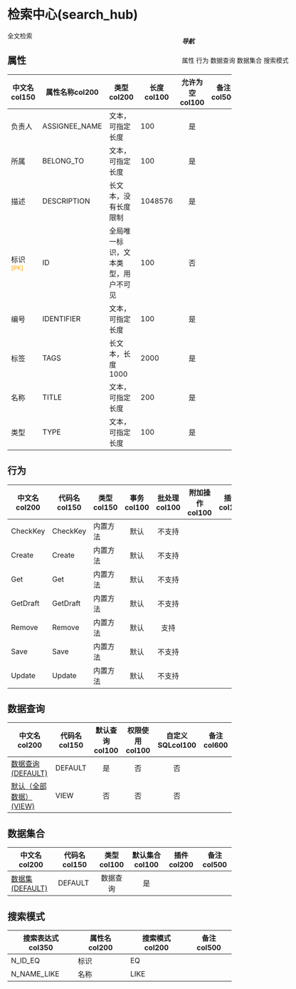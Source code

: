 # 检索中心(search_hub)  <!-- {docsify-ignore-all} -->


全文检索


## 属性
|    中文名col150 | 属性名称col200           | 类型col200     | 长度col100    |允许为空col100    |  备注col500  |
| --------   |------------| -----  | -----  | :----: | -------- |
|负责人|ASSIGNEE_NAME|文本，可指定长度|100|是||
|所属|BELONG_TO|文本，可指定长度|100|是||
|描述|DESCRIPTION|长文本，没有长度限制|1048576|是||
|标识<sup class="footnote-symbol"><font color=orange>[PK]</font></sup>|ID|全局唯一标识，文本类型，用户不可见|100|否||
|编号|IDENTIFIER|文本，可指定长度|100|是||
|标签|TAGS|长文本，长度1000|2000|是||
|名称|TITLE|文本，可指定长度|200|是||
|类型|TYPE|文本，可指定长度|100|是||


## 行为
| 中文名col200    | 代码名col150    | 类型col150    | 事务col100   | 批处理col100   | 附加操作col100  | 插件col150    |  备注col300  |
| -------- |---------- |----------- |:----:|:----:|---------| ----- | ----- |
|CheckKey|CheckKey|内置方法|默认|不支持||||
|Create|Create|内置方法|默认|不支持||||
|Get|Get|内置方法|默认|不支持||||
|GetDraft|GetDraft|内置方法|默认|不支持||||
|Remove|Remove|内置方法|默认|支持||||
|Save|Save|内置方法|默认|不支持||||
|Update|Update|内置方法|默认|不支持||||

## 数据查询
| 中文名col200    | 代码名col150    | 默认查询col100 | 权限使用col100 | 自定义SQLcol100 |  备注col600|
| --------  | --------   | :----:  |:----:  | :----:  |----- |
|[数据查询(DEFAULT)](module/FTR/search_hub/query/Default)|DEFAULT|是|否 |否 ||
|[默认（全部数据）(VIEW)](module/FTR/search_hub/query/View)|VIEW|否|否 |否 ||

## 数据集合
| 中文名col200  | 代码名col150  | 类型col100 | 默认集合col100 |   插件col200|   备注col500|
| --------  | --------   | :----:   | :----:   | ----- |----- |
|[数据集(DEFAULT)](module/FTR/search_hub/dataset/Default)|DEFAULT|数据查询|是|||

## 搜索模式
|   搜索表达式col350   |    属性名col200    |    搜索模式col200        |备注col500  |
| -------- |------------|------------|------|
|N_ID_EQ|标识|EQ||
|N_NAME_LIKE|名称|LIKE||

<div style="display: block; overflow: hidden; position: fixed; top: 140px; right: 100px;">

##### 导航
<el-anchor >
<el-anchor-link :href="`#/module/FTR/search_hub?id=属性`">
  属性
</el-anchor-link>
<el-anchor-link :href="`#/module/FTR/search_hub?id=行为`">
  行为
</el-anchor-link>
<el-anchor-link :href="`#/module/FTR/search_hub?id=数据查询`">
  数据查询
</el-anchor-link>
<el-anchor-link :href="`#/module/FTR/search_hub?id=数据集合`">
  数据集合
</el-anchor-link>
<el-anchor-link :href="`#/module/FTR/search_hub?id=搜索模式`">
  搜索模式
</el-anchor-link>
</el-anchor>
</div>

<script>
 const { createApp } = Vue
  createApp({
    data() {
      return {



      }
    },
    methods: {
    }
  }).use(ElementPlus).mount('#app')
</script>